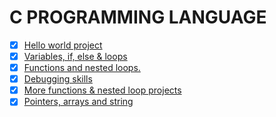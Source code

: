 # C PROGRAMMING LANGUAGE

- [X] [Hello world project](0x00-hello_world)
- [X] [Variables, if, else & loops](0x01-variables_if_else_while)
- [X] [Functions and nested loops.](0x02-functions_nested_loops)
- [X] [Debugging skills](0x03-debugging)
- [X] [More functions & nested loop projects](0x04-more_functions_nested_loops)
- [X] [Pointers, arrays and string](0x05-pointers_arrays_strings)
